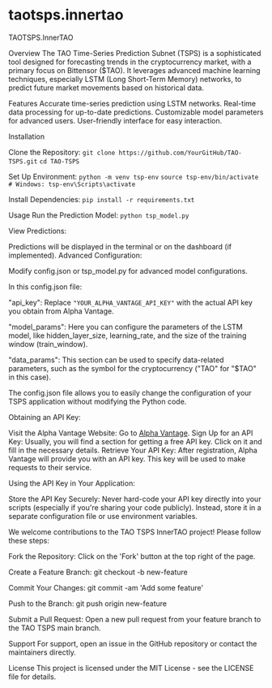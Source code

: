 # taotsps.innertao
TAOTSPS.InnerTAO

Overview
The TAO Time-Series Prediction Subnet (TSPS) is a sophisticated tool designed for forecasting trends in the cryptocurrency market, with a primary focus on Bittensor ($TAO). It leverages advanced machine learning techniques, especially LSTM (Long Short-Term Memory) networks, to predict future market movements based on historical data.

Features
Accurate time-series prediction using LSTM networks.
Real-time data processing for up-to-date predictions.
Customizable model parameters for advanced users.
User-friendly interface for easy interaction.

Installation

Clone the Repository:
```git clone https://github.com/YourGitHub/TAO-TSPS.git```
```cd TAO-TSPS```

Set Up Environment:
```python -m venv tsp-env``` 
```source tsp-env/bin/activate  # Windows: tsp-env\Scripts\activate```

Install Dependencies:
```pip install -r requirements.txt```

Usage
Run the Prediction Model:
```python tsp_model.py```

View Predictions:

Predictions will be displayed in the terminal or on the dashboard (if implemented).
Advanced Configuration:

Modify config.json or tsp_model.py for advanced model configurations.

In this config.json file:

"api_key": Replace ```"YOUR_ALPHA_VANTAGE_API_KEY"``` with the actual API key you obtain from Alpha Vantage.

"model_params": Here you can configure the parameters of the LSTM model, like hidden_layer_size, learning_rate, and the size of the training window (train_window).

"data_params": This section can be used to specify data-related parameters, such as the symbol for the cryptocurrency ("TAO" for "$TAO" in this case).

The config.json file allows you to easily change the configuration of your TSPS application without modifying the Python code.

Obtaining an API Key:

Visit the Alpha Vantage Website: Go to [Alpha Vantage](https://www.alphavantage.co/).
Sign Up for an API Key: Usually, you will find a section for getting a free API key. Click on it and fill in the necessary details.
Retrieve Your API Key: After registration, Alpha Vantage will provide you with an API key. This key will be used to make requests to their service.

Using the API Key in Your Application:

Store the API Key Securely: Never hard-code your API key directly into your scripts (especially if you're sharing your code publicly). Instead, store it in a separate configuration file or use environment variables.

We welcome contributions to the TAO TSPS InnerTAO project! Please follow these steps:

Fork the Repository: Click on the 'Fork' button at the top right of the page.

Create a Feature Branch: git checkout -b new-feature

Commit Your Changes: git commit -am 'Add some feature'

Push to the Branch: git push origin new-feature

Submit a Pull Request: Open a new pull request from your feature branch to the TAO TSPS main branch.

Support
For support, open an issue in the GitHub repository or contact the maintainers directly.

License
This project is licensed under the MIT License - see the LICENSE file for details.

